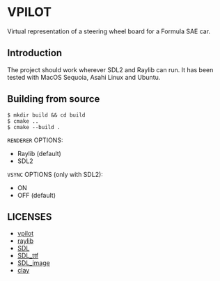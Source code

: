 # VPILOT

Virtual representation of a steering wheel board for a Formula SAE car.

## Introduction

The project should work wherever SDL2 and Raylib can run.
It has been tested with MacOS Sequoia, Asahi Linux and Ubuntu.

## Building from source

```shell
$ mkdir build && cd build
$ cmake ..
$ cmake --build .
```

`RENDERER` OPTIONS:
- Raylib (default)
- SDL2

`VSYNC` OPTIONS (only with SDL2):
- ON
- OFF (default)

## LICENSES

- [vpilot](https://github.com/cardisk/vpilot/blob/main/LICENSE)
- [raylib](https://github.com/cardisk/vpilot/blob/main/thirdparty_licenses/raylib_LICENSE)
- [SDL](https://github.com/cardisk/vpilot/blob/main/thirdparty_licenses/SDL_LICENSE)
- [SDL_ttf](https://github.com/cardisk/vpilot/blob/main/thirdparty_licenses/SDL_ttf_LICENSE)
- [SDL_image](https://github.com/cardisk/vpilot/blob/main/thirdparty_licenses/SDL_image_LICENSE)
- [clay](https://github.com/cardisk/vpilot/blob/main/thirdparty_licenses/SDL_image_LICENSE)
